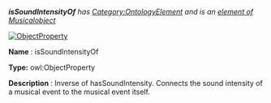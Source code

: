 ___isSoundIntensityOf__ 
 has
 [Category:OntologyElement](../../Category/OntologyElement "Category:OntologyElement") 
 and is an
 [element of](../../Property/ElementOf "Property:ElementOf") 
[Musicalobject](../../Submissions/Musicalobject "Submissions:Musicalobject")_




  





[![ObjectProperty](../../images/thumb/c/c3/ObjectProperty.gif/45px-ObjectProperty.gif)](../../Image/ObjectProperty.gif "ObjectProperty")


__Name__ 
 : isSoundIntensityOf
 



__Type:__ 
 owl:ObjectProperty
 



__Description__ 
 : Inverse of hasSoundIntensity. Connects the sound intensity of a musical event to the musical event itself.